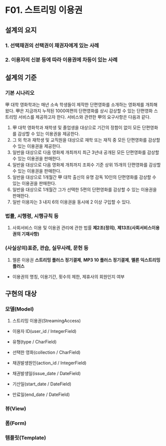 # F01. 스트리밍 이용권
## 설계의 요지
### 1. 선택채권의 선택권이 채권자에게 있는 사례

### 2. 이용자의 신분 등에 따라 이용권에 차등이 있는 사례

## 설계의 기준
### 기본 시나리오
甲 대학 영화학과는 매년 소속 학생들이 제작한 단편영화를 소개하는 영화제를 개최해왔다. 甲은 지금까지 누적된 1000여편의 단편영화를 상시 감상할 수 있는 단편영화 스트리밍 서비스를 제공하고자 한다. 서비스와 관련한 甲의 요구사항은 다음과 같다.
1. 甲 대학 영화학과 재학생 및 졸업생을 대상으로 기간의 정함이 없이 모든 단편영화를 감상할 수 있는 이용권을 제공한다.
2. 그 외 학과 재학생 및 교직원을 대상으로 재학 또는 재직 중 모든 단편영화를 감상할 수 있는 이용권을 제공한다.
3. 일반을 대상으로 다음 영화제 개최까지 최근 3년내 공개된 모든 단편영화를 감상할 수 있는 이용권을 판매한다.
4. 일반을 대상으로 다음 영화제 개최까지 조회수 기준 상위 15개의 단편영화를 감상할 수 있는 이용권을 판매한다.
5. 일반을 대상으로 1개월간 甲 대학 출신의 유명 감독 10인의 단편영화를 감상할 수 있는 이용권을 판매한다.
6. 일반을 대상으로 1개월간 그가 선택한 5편의 단편영화를 감상할 수 있는 이용권을 판매한다.
7. 일반 이용자는 3 내지 6의 이용권을 동시에 2 이상 구입할 수 있다.

### 법률, 시행령, 시행규칙 등
1. 사회서비스 이용 및 이용권 관리에 관한 법률 **제2조(정의)**, **제13조(사회서비스이용권의 기재사항)**

### (사실상의)표준, 관습, 실무사례, 문헌 등
1. 멜론 이용권 **스트리밍 플러스 정기결제**, **MP3 10 플러스 정기결제**, **멜론 익스트리밍 플러스**
* 이용권의 명칭, 이용기간, 횟수의 제한, 제휴사의 회원인지 여부

## 구현의 대상
### 모델(Model)
1. 스트리밍 이용권(StreamingAccess)
* 이용자 ID(user_id / IntegerField)
* 유형(type / CharField)
* 선택한 영화(collection / CharField)

* 채권발생원인(action_id / IntegerField)
* 채권발생일(issue_date / DateField)
* 기산일(start_date / DateField)
* 만료일(end_date / DateField)

### 뷰(View)
### 폼(Form)
### 템플릿(Template)